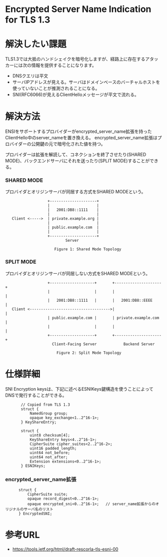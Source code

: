 # Encrypted Server Name Indication for TLS 1.3

# 解決したい課題
TLS1.3では大抵のハンドシェイクを暗号化しますが、経路上に存在するアタッカーには次の情報を提供することになります。
- DNSクエリは平文
- サーバIPアドレスが見える。サーバはドメインベースのバーチャルホストを使っていないことが推測されることになる。
- SNI(RFC6066)が見えるClientHelloメッセージが平文で流れる。


# 解決方法

ENSIをサポートするプロバイダーがencrypted_server_name拡張を持ったClientHello中のserver_nameを置き換える。
encrypted_server_name拡張はプロバイダーの公開鍵の元で暗号化された値を持つ。

プロバイダーは拡張を解読して、コネクションを終了させたり(SHARED MODE)、バックエンドサーバにそれを送ったり(SPLIT MODE)することができる。　


### SHARED MODE
プロバイダとオリジンサーバが同居する方式をSHARED MODEという。
```
                   +---------------------+
                   |                     |
                   |   2001:DB8::1111    |
                   |                     |
   Client <----->  | private.example.org |
                   |                     |
                   | public.example.com  |
                   |                     |
                   +---------------------+
                           Server

                      Figure 1: Shared Mode Topology
```


### SPLIT MODE
プロバイダとオリジンサーバが同居しない方式をSHARED MODEという。
```
                   +--------------------+       +---------------------+
                   |                    |       |                     |
                   |   2001:DB8::1111   |       |   2001:DB8::EEEE    |
   Client <------------------------------------>|                     |
                   | public.example.com |       | private.example.com |
                   |                    |       |                     |
                   +--------------------+       +---------------------+
                     Client-Facing Server            Backend Server

                       Figure 2: Split Mode Topology
```


# 仕様詳細
SNI Encryption keysは、下記に述べるESNIKeys鍵構造を使うことによってDNSで発行することができる。
```
       // Copied from TLS 1.3
       struct {
           NamedGroup group;
           opaque key_exchange<1..2^16-1>;
       } KeyShareEntry;

       struct {
           uint8 checksum[4];
           KeyShareEntry keys<4..2^16-1>;
           CipherSuite cipher_suites<2..2^16-2>;
           uint16 padded_length;
           uint64 not_before;
           uint64 not_after;
           Extension extensions<0..2^16-1>;
       } ESNIKeys;
```


### encrypted_server_name拡張
```
      struct {
          CipherSuite suite;
          opaque record_digest<0..2^16-1>;
          opaque encrypted_sni<0..2^16-1>;   // server_name拡張からのオリジナルのサーバ名のリスト
      } EncryptedSNI;
```

# 参考URL
- https://tools.ietf.org/html/draft-rescorla-tls-esni-00
